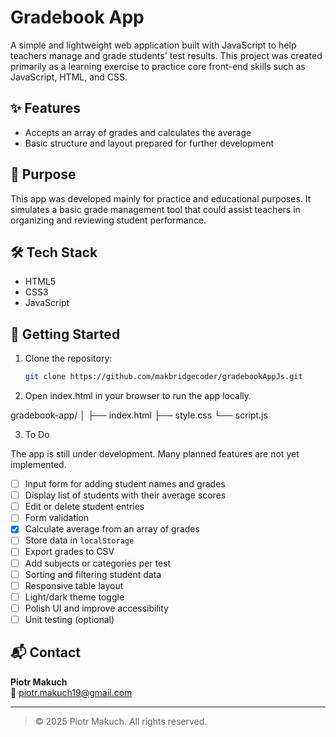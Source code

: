 # Gradebook App

A simple and lightweight web application built with JavaScript to help teachers manage and grade students' test results. This project was created primarily as a learning exercise to practice core front-end skills such as JavaScript, HTML, and CSS.

## ✨ Features

- Accepts an array of grades and calculates the average
- Basic structure and layout prepared for further development

## 🎯 Purpose

This app was developed mainly for practice and educational purposes. It simulates a basic grade management tool that could assist teachers in organizing and reviewing student performance.

## 🛠️ Tech Stack

- HTML5
- CSS3
- JavaScript 

## 🚀 Getting Started

1. Clone the repository:
   ```bash
   git clone https://github.com/makbridgecoder/gradebookAppJs.git

2. Open index.html in your browser to run the app locally.

gradebook-app/
│
├── index.html
├── style.css
└── script.js

3. To Do

The app is still under development. Many planned features are not yet implemented.

- [ ] Input form for adding student names and grades
- [ ] Display list of students with their average scores
- [ ] Edit or delete student entries
- [ ] Form validation
- [x] Calculate average from an array of grades
- [ ] Store data in `localStorage`
- [ ] Export grades to CSV
- [ ] Add subjects or categories per test
- [ ] Sorting and filtering student data
- [ ] Responsive table layout
- [ ] Light/dark theme toggle
- [ ] Polish UI and improve accessibility
- [ ] Unit testing (optional)

## 📬 Contact

**Piotr Makuch**  
📧 piotr.makuch19@gmail.com  


---

> © 2025 Piotr Makuch. All rights reserved.